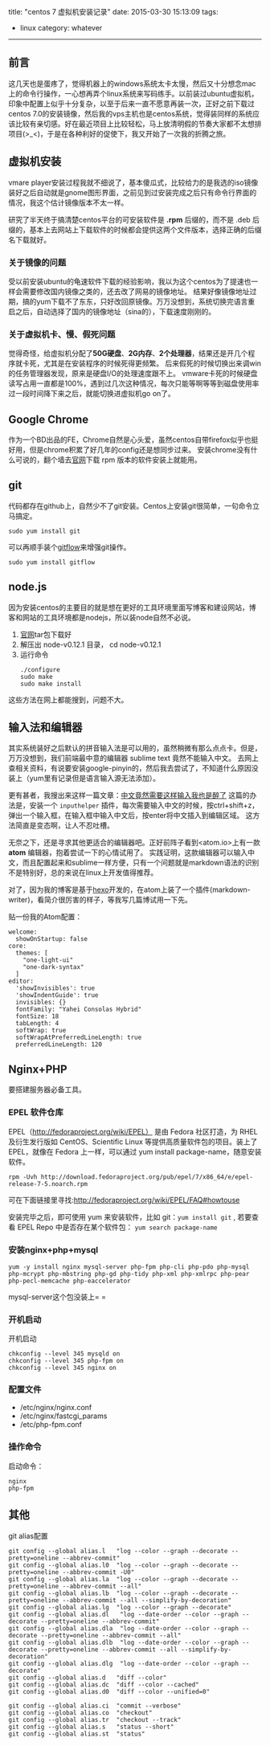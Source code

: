 title: "centos 7 虚拟机安装记录"
date: 2015-03-30 15:13:09
tags:
- linux
category: whatever
---

## 前言
这几天也是蛋疼了，觉得机器上的windows系统太卡太慢，然后又十分想念mac上的命令行操作，一心想再弄个linux系统来写码练手。以前装过ubuntu虚拟机，印象中配置上似乎十分复杂，以至于后来一直不愿意再装一次，正好之前下载过centos 7.0的安装镜像，然后我的vps主机也是centos系统，觉得装同样的系统应该比较有亲切感。好在最近项目上比较轻松，马上放清明假的节奏大家都不太想排项目(>\_<)，于是在各种利好的促使下，我又开始了一次我的折腾之旅。

## 虚拟机安装
vmare player安装过程我就不细说了，基本傻瓜式，比较给力的是我选的iso镜像装好之后自动就是gnome图形界面，之前见到过安装完成之后只有命令行界面的情况，我这个估计镜像版本不太一样。

研究了半天终于搞清楚centos平台的可安装软件是 **.rpm** 后缀的，而不是 .deb 后缀的，基本上去网站上下载软件的时候都会提供这两个文件版本，选择正确的后缀名下载就好。

### 关于镜像的问题
受以前安装ubuntu的龟速软件下载的经验影响，我以为这个centos为了提速也一样会需要修改国内镜像之类的，还去改了网易的镜像地址。
结果好像镜像地址过期，搞的yum下载不了东东，只好改回原镜像。万万没想到，系统切换完语言重启之后，自动选择了国内的镜像地址（sina的），下载速度刚刚的。

### 关于虚拟机卡、慢、假死问题
觉得奇怪，给虚拟机分配了**50G硬盘**、**2G内存**、**2个处理器**，结果还是开几个程序就卡死，尤其是在安装程序的时候死得更频繁。
后来假死的时候切换出来调win的任务管理器发现，原来是硬盘I/O的处理速度跟不上。
vmware卡死的时候硬盘读写占用一直都是100%，遇到过几次这种情况，每次只能等啊等等到磁盘使用率过一段时间降下来之后，就能切换进虚拟机go on了。

<!-- more -->

## Google Chrome
作为一个BD出品的FE，Chrome自然是心头爱，虽然centos自带firefox似乎也挺好用，但是chrome积累了好几年的config还是想同步过来。
安装chrome没有什么可说的，翻个墙去[官网](http://www.google.cn/intl/zh-CN/chrome/browser/desktop/index.html)下载 rpm 版本的软件安装上就能用。

## git
代码都存在github上，自然少不了git安装。Centos上安装git很简单，一句命令立马搞定。
```
sudo yum install git
```

可以再顺手装个[gitflow](https://github.com/nvie/gitflow/wiki/Installation)来增强git操作。
```
sudo yum install gitflow
```

## node.js
因为安装centos的主要目的就是想在更好的工具环境里面写博客和建设网站，博客和网站的工具环境都是nodejs，所以装node自然不必说。

1. [官网](https://nodejs.org/)tar包下载好
1. 解压出 node-v0.12.1 目录， cd node-v0.12.1
1. 运行命令
    ```
    ./configure
    sudo make
    sudo make install
    ```

这些方法在网上都能搜到，问题不大。

## 输入法和编辑器
其实系统装好之后默认的拼音输入法是可以用的，虽然稍微有那么点点卡。但是，万万没想到，我们前端最中意的编辑器 sublime text 竟然不能输入中文。
去网上查相关资料，有说要安装google-pinyin的，然后我去尝试了，不知道什么原因没装上（yum里有记录但是语言输入源无法添加）。

更有甚者，我搜出来这样一篇文章：[中文竟然需要这样输入我也是醉了](http://www.csdn123.com/html/mycsdn20140110/61/61630f4872710aee1eb0dd860ff14f03.html)
这篇的办法是，安装一个 `inputhelper` 插件，每次需要输入中文的时候，按ctrl+shift+z，弹出一个输入框，在输入框中输入中文后，按enter将中文插入到编辑区域。
这方法简直是变态啊，让人不忍吐槽。

无奈之下，还是寻求其他更适合的编辑器吧。正好前阵子看到<atom.io>上有一款 **atom** 编辑器，抱着尝试一下的心情试用了。
实践证明，这款编辑器可以输入中文，而且配置起来和sublime一样方便，只有一个问题就是markdown语法的识别不是特别好，总的来说在linux上开发值得推荐。

对了，因为我的博客是基于[hexo](http://hexo.io)开发的，在atom上装了一个插件(markdown-writer)，看简介很厉害的样子，等我写几篇博试用一下先。

贴一份我的Atom配置：

```
welcome:
  showOnStartup: false
core:
  themes: [
    "one-light-ui"
    "one-dark-syntax"
  ]
editor:
  'showInvisibles': true
  'showIndentGuide': true
  invisibles: {}
  fontFamily: "Yahei Consolas Hybrid"
  fontSize: 18
  tabLength: 4
  softWrap: true
  softWrapAtPreferredLineLength: true
  preferredLineLength: 120
```

## Nginx+PHP
要搭建服务器必备工具。

### EPEL 软件仓库
EPEL（http://fedoraproject.org/wiki/EPEL） 是由 Fedora 社区打造，为 RHEL 及衍生发行版如 CentOS、Scientific Linux 等提供高质量软件包的项目。装上了 EPEL，就像在 Fedora 上一样，可以通过 yum install package-name，随意安装软件。

```
rpm -Uvh http://download.fedoraproject.org/pub/epel/7/x86_64/e/epel-release-7-5.noarch.rpm
```

可在下面链接里寻找:<http://fedoraproject.org/wiki/EPEL/FAQ#howtouse>

安装完毕之后，即可使用 yum 来安装软件，比如 git：`yum install git` ,
若要查看 EPEL Repo 中是否存在某个软件包： `yum search package-name`

### 安装nginx+php+mysql
```
yum -y install nginx mysql-server php-fpm php-cli php-pdo php-mysql php-mcrypt php-mbstring php-gd php-tidy php-xml php-xmlrpc php-pear php-pecl-memcache php-eaccelerator
```

mysql-server这个包没装上= =

### 开机启动
开机启动
```
chkconfig --level 345 mysqld on  
chkconfig --level 345 php-fpm on  
chkconfig --level 345 nginx on
```
### 配置文件

- /etc/nginx/nginx.conf
- /etc/nginx/fastcgi_params
- /etc/php-fpm.conf

### 操作命令
启动命令：

```
nginx
php-fpm
```

## 其他
git alias配置

```
git config --global alias.l   "log --color --graph --decorate --pretty=oneline --abbrev-commit"
git config --global alias.l0  "log --color --graph --decorate --pretty=oneline --abbrev-commit -U0"
git config --global alias.la  "log --color --graph --decorate --pretty=oneline --abbrev-commit --all"
git config --global alias.lb  "log --color --graph --decorate --pretty=oneline --abbrev-commit --all --simplify-by-decoration"
git config --global alias.lg  "log --color --graph --decorate"
git config --global alias.dl   "log --date-order --color --graph --decorate --pretty=oneline --abbrev-commit"
git config --global alias.dla  "log --date-order --color --graph --decorate --pretty=oneline --abbrev-commit --all"
git config --global alias.dlb  "log --date-order --color --graph --decorate --pretty=oneline --abbrev-commit --all --simplify-by-decoration"
git config --global alias.dlg  "log --date-order --color --graph --decorate"
git config --global alias.d   "diff --color"
git config --global alias.dc  "diff --color --cached"
git config --global alias.d0  "diff --color --unified=0"

git config --global alias.ci  "commit --verbose"
git config --global alias.co  "checkout"
git config --global alias.tr  "checkout --track"
git config --global alias.s   "status --short"
git config --global alias.st  "status"
```
